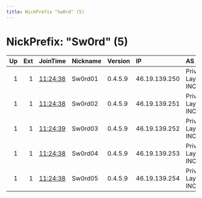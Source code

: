 ```yaml
---
title: NickPrefix "Sw0rd" (5)
---
```


# NickPrefix: "Sw0rd" (5)

|   Up |   Ext | JoinTime                                                                                            | Nickname   | Version   | IP            | AS                | CC   |   ORp |   Dirp | OS    | Contact                   |   eFamMembers |
|-----:|------:|:----------------------------------------------------------------------------------------------------|:-----------|:----------|:--------------|:------------------|:-----|------:|-------:|:------|:--------------------------|--------------:|
|    1 |     1 | [11:24:38](https://metrics.torproject.org/rs.html#details/0DF197E4B9C8AA9DB0ED485DDC7445232B6A37B8) | Sw0rd01    | 0.4.5.9   | 46.19.139.250 | Private Layer INC | ch   |  9001 |   8080 | Linux | Sw0rdNodes@protonmail.com |             5 |
|    1 |     1 | [11:24:38](https://metrics.torproject.org/rs.html#details/507561B7B8B8AD5065DE62187AE03ABB0EA9680D) | Sw0rd02    | 0.4.5.9   | 46.19.139.251 | Private Layer INC | ch   |  9001 |   8080 | Linux | Sw0rdNodes@protonmail.com |             5 |
|    1 |     1 | [11:24:39](https://metrics.torproject.org/rs.html#details/86C28F2F846D0FB23D89375DC2CF3A127CC9BEBE) | Sw0rd03    | 0.4.5.9   | 46.19.139.252 | Private Layer INC | ch   |  9001 |   8080 | Linux | Sw0rdNodes@protonmail.com |             5 |
|    1 |     1 | [11:24:38](https://metrics.torproject.org/rs.html#details/9ED30AAF91339D8A66E785C04CD760B74D8A3ED6) | Sw0rd04    | 0.4.5.9   | 46.19.139.253 | Private Layer INC | ch   |  9001 |   8080 | Linux | Sw0rdNodes@protonmail.com |             5 |
|    1 |     1 | [11:24:38](https://metrics.torproject.org/rs.html#details/E8030BF2EC1C28FD6B6F3943128303FF5BAA3DE9) | Sw0rd05    | 0.4.5.9   | 46.19.139.254 | Private Layer INC | ch   |  9001 |   8080 | Linux | Sw0rdNodes@protonmail.com |             5 |
